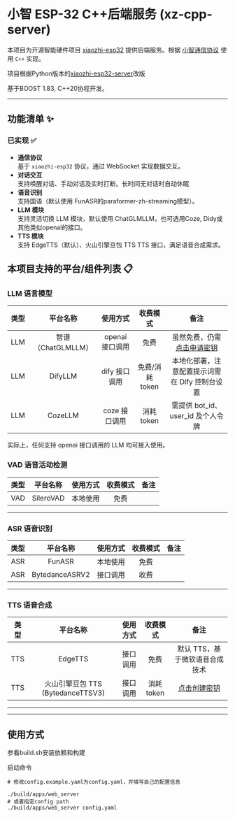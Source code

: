 # 小智 ESP-32 C++后端服务 (xz-cpp-server)

本项目为开源智能硬件项目 [xiaozhi-esp32](https://github.com/78/xiaozhi-esp32)
提供后端服务。根据 [小智通信协议](https://ccnphfhqs21z.feishu.cn/wiki/M0XiwldO9iJwHikpXD5cEx71nKh) 使用 `C++` 实现。

项目根据Python版本的[xiaozhi-esp32-server](https://github.com/xinnan-tech/xiaozhi-esp32-server)改版

基于BOOST 1.83, C++20协程开发。

---

## 功能清单 ✨

### 已实现 ✅

- **通信协议**  
  基于 `xiaozhi-esp32` 协议，通过 WebSocket 实现数据交互。
- **对话交互**  
  支持唤醒对话、手动对话及实时打断。长时间无对话时自动休眠
- **语音识别**  
  支持国语（默认使用 FunASR的paraformer-zh-streaming模型）。
- **LLM 模块**  
  支持灵活切换 LLM 模块，默认使用 ChatGLMLLM，也可选用Coze, Didy或其他类似openai的接口。
- **TTS 模块**  
  支持 EdgeTTS（默认）、火山引擎豆包 TTS  TTS 接口，满足语音合成需求。

## 本项目支持的平台/组件列表 📋

### LLM 语言模型

| 类型  |        平台名称        |         使用方式          |    收费模式     |                                                           备注                                                            |
|:---:|:------------------:|:---------------------:|:-----------:|:-----------------------------------------------------------------------------------------------------------------------:|
| LLM |   智谱（ChatGLMLLM）   |      openai 接口调用      |     免费      |                            虽然免费，仍需[点击申请密钥](https://bigmodel.cn/usercenter/proj-mgmt/apikeys)                            |
| LLM |      DifyLLM       |       dify 接口调用       | 免费/消耗 token |                                               本地化部署，注意配置提示词需在 Dify 控制台设置 |
| LLM |      CozeLLM       |       coze 接口调用       |  消耗 token   |                                                需提供 bot_id、user_id 及个人令牌             |                                

实际上，任何支持 openai 接口调用的 LLM 均可接入使用。

### VAD 语音活动检测

| 类型  |   平台名称    | 使用方式 | 收费模式 | 备注 |
|:---:|:---------:|:----:|:----:|:--:|
| VAD | SileroVAD | 本地使用 |  免费  |    |

---

### ASR 语音识别

| 类型  |   平台名称    | 使用方式 | 收费模式 | 备注 |
|:---:|:---------:|:----:|:----:|:--:|
| ASR |  FunASR   | 本地使用 |  免费  |    |
| ASR | BytedanceASRV2 | 接口调用 |  收费  |    |

---


### TTS 语音合成

| 类型  |          平台名称          | 使用方式 |   收费模式   |                                    备注                                     |
|:---:|:----------------------:|:----:|:--------:|:-------------------------------------------------------------------------:|
| TTS |        EdgeTTS         | 接口调用 |    免费    |                             默认 TTS，基于微软语音合成技术                             |
| TTS | 火山引擎豆包 TTS (BytedanceTTSV3) | 接口调用 | 消耗 token | [点击创建密钥](https://console.volcengine.com/speech/service/10007) |

---

---

## 使用方式

参看build.sh安装依赖和构建

启动命令
```
# 修改config.example.yaml为config.yaml，并填写自己的配置信息

./build/apps/web_server
# 或者指定config path
./build/apps/web_server config.yaml
```